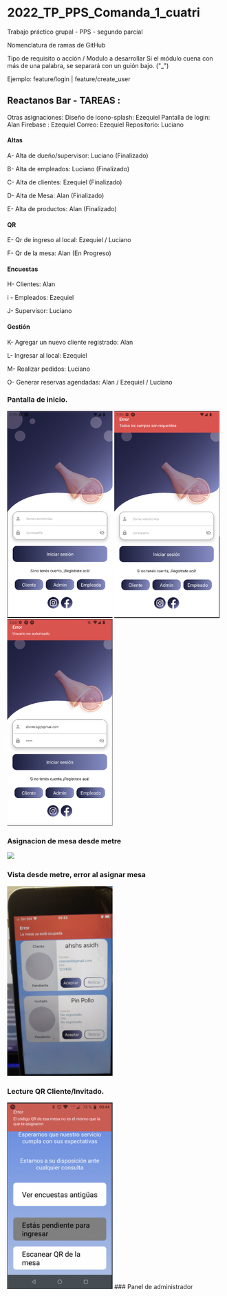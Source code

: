 # 2022_TP_PPS_Comanda_1_cuatri
Trabajo práctico grupal - PPS - segundo parcial

Nomenclatura de ramas de GitHub

Tipo de requisito o acción / Modulo a desarrollar
Si el módulo cuena con más de una palabra, se separará con un guión bajo. ("_")

Ejemplo: feature/login | feature/create_user

## Reactanos Bar  - TAREAS :

Otras asignaciones:
Diseño de icono-splash: Ezequiel
Pantalla de login: Alan
Firebase : Ezequiel
Correo: Ezequiel
Repositorio: Luciano


#### Altas 
A- Alta de dueño/supervisor: Luciano (Finalizado)

B- Alta de empleados: Luciano (Finalizado)

C- Alta de clientes: Ezequiel (Finalizado)

D- Alta de Mesa: Alan (Finalizado)

E- Alta de productos: Alan (Finalizado)

#### QR

E- Qr de ingreso al local: Ezequiel / Luciano

F- Qr de la mesa: Alan (En Progreso)

#### Encuestas

H- Clientes: Alan

i - Empleados: Ezequiel

J- Supervisor: Luciano

#### Gestión

K- Agregar un nuevo cliente registrado: Alan

L- Ingresar al local: Ezequiel

M- Realizar pedidos: Luciano

O- Generar reservas agendadas: Alan / Ezequiel / Luciano



### Pantalla de inicio.
<img src="./reactanos-bar/docs/captures/Login.png" width="245"/> <img src="./reactanos-bar/docs/captures/LoginCamposRequeridos.png" width="245"/> <img src="./reactanos-bar/docs/captures/LoginUsuarioNoAutorizado.png" width="245"/>
 
### Asignacion de mesa desde metre
<img src="./reactanos-bar/docs/captures/AsignaciondeMesa.gif" width="245"/>

### Vista desde metre, error al asignar mesa
<img src="./reactanos-bar/docs/captures/QRMesaOcupada.png" width="245"/>

### Lecture QR Cliente/Invitado.
<img src="./reactanos-bar/docs/captures/QRDeMesaIncorrecto.png" width="245"/> 
### Panel de administrador
